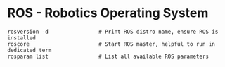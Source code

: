 # ROS - Robotics Operating System

```
rosversion -d                # Print ROS distro name, ensure ROS is installed
roscore                      # Start ROS master, helpful to run in dedicated term
rosparam list                # List all available ROS parameters
```
